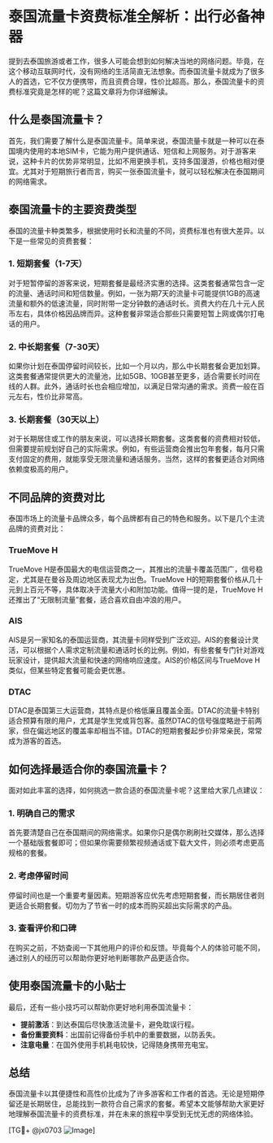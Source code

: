 # 泰国流量卡资费标准全解析：出行必备神器

提到去泰国旅游或者工作，很多人可能会想到如何解决当地的网络问题。毕竟，在这个移动互联网时代，没有网络的生活简直无法想象。而泰国流量卡就成为了很多人的首选，它不仅方便携带，而且资费合理，性价比超高。那么，泰国流量卡的资费标准究竟是怎样的呢？这篇文章将为你详细解读。

## 什么是泰国流量卡？

首先，我们需要了解什么是泰国流量卡。简单来说，泰国流量卡就是一种可以在泰国境内使用的本地SIM卡，它能为用户提供通话、短信和上网服务。对于游客来说，这种卡片的优势非常明显，比如不用更换手机，支持多国漫游，价格也相对便宜。尤其对于短期旅行者而言，购买一张泰国流量卡，就可以轻松解决在泰国期间的网络需求。

## 泰国流量卡的主要资费类型

泰国的流量卡种类繁多，根据使用时长和流量的不同，资费标准也有很大差异。以下是一些常见的资费套餐：

### 1. 短期套餐（1-7天）
对于短暂停留的游客来说，短期套餐是最经济实惠的选择。这类套餐通常包含一定的流量、通话时间和短信数量。例如，一张为期7天的流量卡可能提供1GB的高速流量和额外的低速流量，同时附带一定分钟数的通话时长。资费大约在几十元人民币左右，具体价格因品牌而异。这种套餐非常适合那些只需要短暂上网或偶尔打电话的用户。

### 2. 中长期套餐（7-30天）
如果你计划在泰国停留时间较长，比如一个月以内，那么中长期套餐会更加划算。这类套餐通常提供更大的流量池，比如5GB、10GB甚至更多，适合需要长时间在线的人群。此外，通话时长也会相应增加，以满足日常沟通的需求。资费一般在百元左右，性价比非常高。

### 3. 长期套餐（30天以上）
对于长期居住或工作的朋友来说，可以选择长期套餐。这类套餐的资费相对较低，但需要提前规划好自己的实际需求。例如，有些运营商会推出包年套餐，每月只需支付固定的费用，就能享受无限流量和通话服务。当然，这样的套餐更适合对网络依赖度极高的用户。

## 不同品牌的资费对比

泰国市场上的流量卡品牌众多，每个品牌都有自己的特色和服务。以下是几个主流品牌的资费对比：

### TrueMove H
TrueMove H是泰国最大的电信运营商之一，其推出的流量卡覆盖范围广，信号稳定，尤其是在曼谷及周边地区表现尤为出色。TrueMove H的短期套餐价格从几十元到上百元不等，具体取决于流量大小和附加功能。值得一提的是，TrueMove H还推出了“无限制流量”套餐，适合喜欢自由冲浪的用户。

### AIS
AIS是另一家知名的泰国运营商，其流量卡同样受到广泛欢迎。AIS的套餐设计灵活，可以根据个人需求定制流量和通话时长的比例。例如，有些套餐专门针对游戏玩家设计，提供超大流量和快速的网络响应速度。AIS的价格区间与TrueMove H类似，但某些特定套餐可能会更优惠。

### DTAC
DTAC是泰国第三大运营商，其特点是价格低廉且覆盖全面。DTAC的流量卡特别适合预算有限的用户，尤其是学生党或背包客。虽然DTAC的信号强度略逊于前两家，但在偏远地区的覆盖率却相当不错。DTAC的短期套餐起步价非常亲民，常常成为游客的首选。

## 如何选择最适合你的泰国流量卡？

面对如此丰富的选择，如何挑选一款合适的泰国流量卡呢？这里给大家几点建议：

### 1. 明确自己的需求
首先要清楚自己在泰国期间的网络需求。如果你只是偶尔刷刷社交媒体，那么选择一个基础版套餐即可；但如果你需要频繁视频通话或下载大文件，则必须考虑更高规格的套餐。

### 2. 考虑停留时间
停留时间也是一个重要考量因素。短期游客应优先考虑短期套餐，而长期居住者则更适合长期套餐。切勿为了节省一时的成本而购买超出实际需求的产品。

### 3. 查看评价和口碑
在购买之前，不妨查阅一下其他用户的评价和反馈。毕竟每个人的体验可能不同，通过别人的经历可以帮助你更好地判断哪款产品更适合你。

## 使用泰国流量卡的小贴士

最后，还有一些小技巧可以帮助你更好地利用泰国流量卡：

- **提前激活**：到达泰国后尽快激活流量卡，避免耽误行程。
- **备份重要资料**：出国前记得备份手机中的重要数据，以防丢失。
- **注意电量**：在国外使用手机耗电较快，记得随身携带充电宝。

## 总结

泰国流量卡以其便捷性和高性价比成为了许多游客和工作者的首选。无论是短期停留还是长期居住，总能找到一款符合自己需求的套餐。希望本文能够帮助大家更好地理解泰国流量卡的资费标准，并在未来的旅程中享受到无忧无虑的网络体验。

[TG💪+ @jx0703 ![Image](https://github.com/user-attachments/assets/dbca1d08-cadb-493c-b0ec-ad6f7a83f270)]